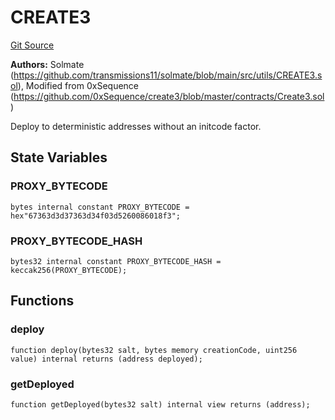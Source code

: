 # CREATE3
[Git Source](https://github.com/https://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@malda-protocol/malda-lending/blob/22e38d89bfe9c3bbd0459495952fb3409b4b0c16/src\libraries\CREATE3.sol)

**Authors:**
Solmate (https://github.com/transmissions11/solmate/blob/main/src/utils/CREATE3.sol), Modified from 0xSequence (https://github.com/0xSequence/create3/blob/master/contracts/Create3.sol)

Deploy to deterministic addresses without an initcode factor.


## State Variables
### PROXY_BYTECODE

```solidity
bytes internal constant PROXY_BYTECODE = hex"67363d3d37363d34f03d5260086018f3";
```


### PROXY_BYTECODE_HASH

```solidity
bytes32 internal constant PROXY_BYTECODE_HASH = keccak256(PROXY_BYTECODE);
```


## Functions
### deploy


```solidity
function deploy(bytes32 salt, bytes memory creationCode, uint256 value) internal returns (address deployed);
```

### getDeployed


```solidity
function getDeployed(bytes32 salt) internal view returns (address);
```

